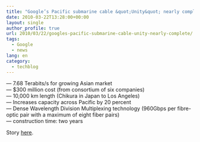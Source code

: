 ```yaml
---
title: "Google’s Pacific submarine cable &quot;Unity&quot; nearly complete"
date: 2010-03-22T13:28:00+00:00
layout: single
author_profile: true
url: 2010/03/22/googles-pacific-submarine-cable-unity-nearly-complete/
tags:
  - Google
  - news
lang: en
category: 
  - techblog
---
```

— 7.68 Terabits/s for growing Asian market  
— $300 million cost (from consortium of six companies)  
— 10,000 km length (Chikura in Japan to Los Angeles)  
— Increases capacity across Pacific by 20 percent  
— Dense Wavelength Division Multiplexing technology (960Gbps per fibre-optic pair with a maximum of eight fiber pairs)  
— construction time: two years

Story [here](http://www.v3.co.uk/v3/news/2259863/google-almost-ready-pacific).